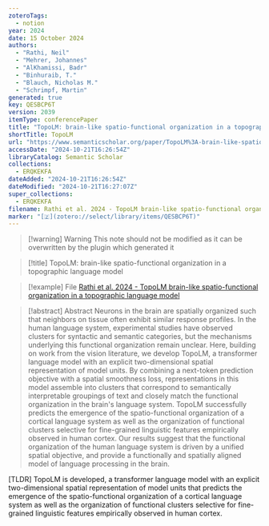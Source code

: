 ```yaml
---
zoteroTags:
  - notion
year: 2024
date: 15 October 2024
authors:
  - "Rathi, Neil"
  - "Mehrer, Johannes"
  - "AlKhamissi, Badr"
  - "Binhuraib, T."
  - "Blauch, Nicholas M."
  - "Schrimpf, Martin"
generated: true
key: QESBCP6T
version: 2039
itemType: conferencePaper
title: "TopoLM: brain-like spatio-functional organization in a topographic language model"
shortTitle: TopoLM
url: "https://www.semanticscholar.org/paper/TopoLM%3A-brain-like-spatio-functional-organization-a-Rathi-Mehrer/e96efde79b20f21f6403cff83dead50ec0cd53e3"
accessDate: "2024-10-21T16:26:54Z"
libraryCatalog: Semantic Scholar
collections:
  - ERQKEKFA
dateAdded: "2024-10-21T16:26:54Z"
dateModified: "2024-10-21T16:27:07Z"
super_collections:
  - ERQKEKFA
filename: Rathi et al. 2024 - TopoLM brain-like spatio-functional organization in a topographic language model
marker: "[🇿](zotero://select/library/items/QESBCP6T)"
---
```


>[!warning] Warning
> This note should not be modified as it can be overwritten by the plugin which generated it

> [!title] TopoLM: brain-like spatio-functional organization in a topographic language model

> [!example] File
> [Rathi et al. 2024 - TopoLM brain-like spatio-functional organization in a topographic language model](Rathi%20et%20al.%202024%20-%20TopoLM%20brain-like%20spatio-functional%20organization%20in%20a%20topographic%20language%20model.pdf)

> [!abstract] Abstract
> Neurons in the brain are spatially organized such that neighbors on tissue often exhibit similar response profiles. In the human language system, experimental studies have observed clusters for syntactic and semantic categories, but the mechanisms underlying this functional organization remain unclear. Here, building on work from the vision literature, we develop TopoLM, a transformer language model with an explicit two-dimensional spatial representation of model units. By combining a next-token prediction objective with a spatial smoothness loss, representations in this model assemble into clusters that correspond to semantically interpretable groupings of text and closely match the functional organization in the brain's language system. TopoLM successfully predicts the emergence of the spatio-functional organization of a cortical language system as well as the organization of functional clusters selective for fine-grained linguistic features empirically observed in human cortex. Our results suggest that the functional organization of the human language system is driven by a unified spatial objective, and provide a functionally and spatially aligned model of language processing in the brain.

[TLDR] TopoLM is developed, a transformer language model with an explicit two-dimensional spatial representation of model units that predicts the emergence of the spatio-functional organization of a cortical language system as well as the organization of functional clusters selective for fine-grained linguistic features empirically observed in human cortex.

